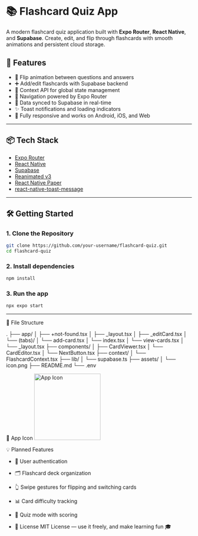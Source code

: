 # 📚 Flashcard Quiz App

A modern flashcard quiz application built with **Expo Router**, **React Native**, and **Supabase**. Create, edit, and flip through flashcards with smooth animations and persistent cloud storage.

## 🚀 Features

- 🔄 Flip animation between questions and answers
- ➕ Add/edit flashcards with Supabase backend
- 🧠 Context API for global state management
- 🧭 Navigation powered by Expo Router
- 💾 Data synced to Supabase in real-time
- ✨ Toast notifications and loading indicators
- 📱 Fully responsive and works on Android, iOS, and Web

---

## 📦 Tech Stack

- [Expo Router](https://docs.expo.dev/router/)
- [React Native](https://reactnative.dev/)
- [Supabase](https://supabase.com/)
- [Reanimated v3](https://docs.swmansion.com/react-native-reanimated/)
- [React Native Paper](https://callstack.github.io/react-native-paper/)
- [react-native-toast-message](https://github.com/calintamas/react-native-toast-message)

---

## 🛠️ Getting Started

### 1. Clone the Repository

```bash
git clone https://github.com/your-username/flashcard-quiz.git
cd flashcard-quiz
```
### 2. Install dependencies

```bash
npm install
```
### 3. Run the app

```bash
npx expo start
```

---

📁 File Structure


.
├── app/
│   ├── +not-found.tsx
│   ├── _layout.tsx
│   ├── _editCard.tsx
│   └── (tabs)/
│       └── add-card.tsx
│       └── index.tsx
│       └── view-cards.tsx
│       └── _layout.tsx
├── components/
│   ├── CardViewer.tsx
│   └── CardEditor.tsx
│   └── NextButton.tsx
├── context/
│   └── FlashcardContext.tsx
├── lib/
│   └── supabase.ts
├── assets/
│   └── icon.png
├── README.md
└── .env

📸 App Icon
<img src="./assets/Quiz_icon.png" alt="App Icon" width="180"/>

💡 Planned Features
- 🔐 User authentication

- 🗂 Flashcard deck organization

- 👆 Swipe gestures for flipping and switching cards

- 📊 Card difficulty tracking

- 🧪 Quiz mode with scoring

- 🧠 License
MIT License — use it freely, and make learning fun 🎓


